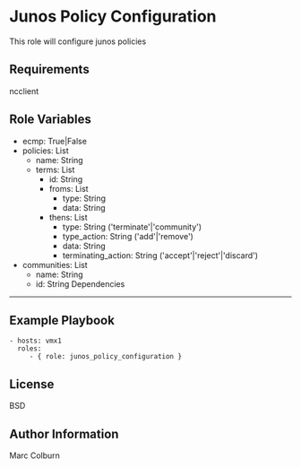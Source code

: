 Junos Policy Configuration
=========

This role will configure junos policies
 
Requirements
------------
ncclient


Role Variables
--------------
* ecmp: True|False
* policies: List
  * name: String
  * terms: List
    * id: String
    * froms: List
      * type: String
      * data: String
    * thens: List
      * type: String ('terminate'|'community')
      * type_action: String ('add'|'remove')
      * data: String
      * terminating_action: String ('accept'|'reject'|'discard')
* communities: List
  * name: String
  * id: String
Dependencies
------------

Example Playbook
----------------

    - hosts: vmx1
      roles:
         - { role: junos_policy_configuration }

License
-------

BSD

Author Information
------------------

Marc Colburn

